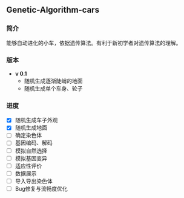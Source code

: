 ## Genetic-Algorithm-cars

### 简介
能够自动进化的小车，依据遗传算法。有利于新初学者对遗传算法的理解。

### 版本
- **v 0.1**
  - 随机生成逐渐陡峭的地面
  - 随机生成单个车身、轮子

### 进度
- [x] 随机生成车子外观
- [x] 随机生成地面
- [ ] 确定染色体
- [ ] 基因编码、解码
- [ ] 模拟自然选择
- [ ] 模拟基因变异
- [ ] 适应性评价
- [ ] 数据展示
- [ ] 导入导出染色体
- [ ] Bug修复与流畅度优化